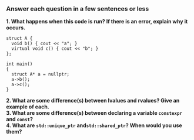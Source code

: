 ### Answer each question in a few sentences or less 

**1. What happens when this code is run? If there is an error, explain why it occurs.**   
```
struct A {
  void b() { cout << "a"; }
  virtual void c() { cout << "b"; }
};

int main()
{
  struct A* a = nullptr;
  a->b();
  a->c();
}
```
**2. What are some difference(s) between lvalues and rvalues? Give an example of each.**   
**3. What are some difference(s) between declaring a variable `constexpr` and `const`?**   
**4. What are `std::unique_ptr` and`std::shared_ptr`? When would you use them?**    
